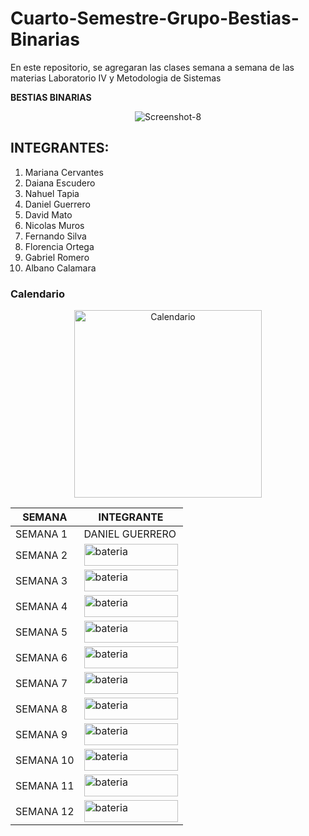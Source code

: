 # Cuarto-Semestre-Grupo-Bestias-Binarias
En este repositorio, se agregaran las clases semana a semana de las materias Laboratorio IV y Metodologia de Sistemas


**BESTIAS BINARIAS**

<div align="center">
<img src="https://i.ibb.co/hFyDT8Z/Screenshot-8.jpg" alt="Screenshot-8" border="0"></a></div>


## INTEGRANTES: 
1. Mariana Cervantes
2. Daiana Escudero
3. Nahuel Tapia
4. Daniel Guerrero
5. David Mato
6. Nicolas Muros
7. Fernando Silva
8. Florencia Ortega
9. Gabriel Romero
10. Albano Calamara

### Calendario

<div align="center">
  <img src="https://media.tenor.com/KfsNy9MrbYAAAAAd/work-tired.gif" alt="Calendario" width="300" height="300">
</div>

| SEMANA | INTEGRANTE |
| ------ | ---------- |
| SEMANA 1 | DANIEL GUERRERO |
| SEMANA 2 | <img src="https://venus.com.py/wp-content/uploads/2017/03/bateria-movimiento.gif" alt="bateria" width="150" height="35" >|
| SEMANA 3 | <img src="https://venus.com.py/wp-content/uploads/2017/03/bateria-movimiento.gif" alt="bateria" width="150" height="35" >|
| SEMANA 4 | <img src="https://venus.com.py/wp-content/uploads/2017/03/bateria-movimiento.gif" alt="bateria" width="150" height="35" >|
| SEMANA 5 | <img src="https://venus.com.py/wp-content/uploads/2017/03/bateria-movimiento.gif" alt="bateria" width="150" height="35" >|
| SEMANA 6 | <img src="https://venus.com.py/wp-content/uploads/2017/03/bateria-movimiento.gif" alt="bateria" width="150" height="35" >|
| SEMANA 7 | <img src="https://venus.com.py/wp-content/uploads/2017/03/bateria-movimiento.gif" alt="bateria" width="150" height="35" >|
| SEMANA 8 | <img src="https://venus.com.py/wp-content/uploads/2017/03/bateria-movimiento.gif" alt="bateria" width="150" height="35" >|
| SEMANA 9 | <img src="https://venus.com.py/wp-content/uploads/2017/03/bateria-movimiento.gif" alt="bateria" width="150" height="35" >|
| SEMANA 10 | <img src="https://venus.com.py/wp-content/uploads/2017/03/bateria-movimiento.gif" alt="bateria" width="150" height="35" >|
| SEMANA 11 | <img src="https://venus.com.py/wp-content/uploads/2017/03/bateria-movimiento.gif" alt="bateria" width="150" height="35" >|
| SEMANA 12 | <img src="https://venus.com.py/wp-content/uploads/2017/03/bateria-movimiento.gif" alt="bateria" width="150" height="35" >|
